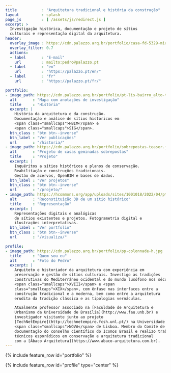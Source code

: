 ```yaml
---
title           : "Arquitetura tradicional e história da construção"
layout          : splash
page_js         : [ /assets/js/redirect.js ]
excerpt: >
  Investigação histórica, documentação e projeto de sítios
  culturais e representação digital da arquitetura.
header:
  overlay_image : https://cdn.palazzo.arq.br/portfolio/casa-fd-5329-mirror.jpg
  overlay_filter: 0.7
  actions:
  - label       : "E-mail"
    url         : mailto:pedro@palazzo.pt
  - label       : "en"
    url         : "https://palazzo.pt/en/"
  - label       : "fr"
    url         : "https://palazzo.pt/fr/"

portfolio:
- image_path: https://cdn.palazzo.arq.br/portfolio/pt-lis-bairro_alto-teaser.jpg
  alt       : "Mapa com anotações de investigação"
  title     : "História"
  excerpt: |
    História da arquitetura e da construção.
    Documentação e análise de sítios históricos em
    <span class="smallcaps">HBIM</span> e
    <span class="smallcaps">SIG</span>.
  btn_class : "btn btn--inverse"
  btn_label : "Ver publicações"
  url       : "/historia/"
- image_path: https://cdn.palazzo.arq.br/portfolio/sobrepostas-teaser.jpg
  alt       : "Projeto de casas geminadas sobrepostas"
  title     : "Projeto"
  excerpt: |
    Inquéritos a sítios históricos e planos de conservação.
    Reabilitação e construções tradicionais.
    Gestão de acervos, OpenBIM e bases de dados.
  btn_label : "Ver projetos"
  btn_class : "btn btn--inverse"
  url       : "/projeto/"
- image_path: https://hcommons.org/app/uploads/sites/1001018/2022/04/pt-coimbra-casa-rua-luis-gonzaga-demolida-crop.jpg
  alt       : "Reconstituição 3D de um sítio histórico"
  title     : "Representação"
  excerpt: |
    Representações digitais e analógicas
    de sítios existentes e projetos. Fotogrametria digital e
    ilustrações interpretativas.
  btn_label : "Ver portfolio"
  btn_class : "btn btn--inverse"
  url       : "/visualiza/"

profile:
- image_path: https://cdn.palazzo.arq.br/portfolio/pp-colonnade-h.jpg
  title     : "Quem sou eu"
  alt       : "Foto do Pedro"
  excerpt: |
    Arquiteto e historiador da arquitetura com experiência em
    preservação e gestão de sítios culturais. Investigo as tradições
    construtivas do Mediterrâneo ocidental e do mundo lusófono nos séculos
    <span class="smallcaps">XVIII</span> e <span
    class="smallcaps">XIX</span>, com ênfase nas interfaces entre a
    construção tradicional e a moderna, bem como entre a arquitetura
    erudita da tradição clássica e as tipologias vernáculas.

    Atualmente professor associado na [Faculdade de Arquitetura e
    Urbanismo da Universidade de Brasília](http://www.fau.unb.br) e
    investigador visitante junto ao projeto
    [TechNetEmpire](http://technetempire.fcsh.unl.pt/) na Universidade
    <span class="smallcaps">NOVA</span> de Lisboa. Membro do Comité de
    documentação do conselho científico do Icomos Brasil e realizo trabalhos
    técnicos esporádicos em conservação e arquitetura tradicional
    com a [Ábaco Arquitetura](https://www.abaco-arquitetura.com.br).
---
```


{% include feature_row id="portfolio" %}

{% include feature_row id="profile" type="center" %}

